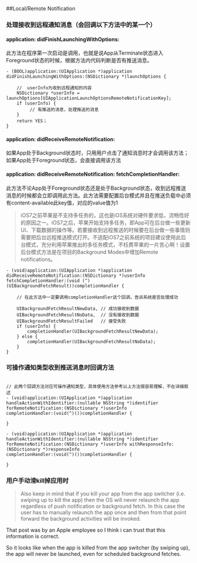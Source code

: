 ##Local/Remote Notification


### 处理接收到远程通知消息（会回调以下方法中的某一个）

#### application: didFinishLaunchingWithOptions:
此方法在程序第一次启动是调用，也就是说App从Terminate状态进入Foreground状态的时候，根据方法内代码判断是否有推送消息。

```
- (BOOL)application:(UIApplication *)application didFinishLaunchingWithOptions:(NSDictionary *)launchOptions {

    //  userInfo为收到远程通知的内容
    NSDictionary *userInfo = launchOptions[UIApplicationLaunchOptionsRemoteNotificationKey];
    if (userInfo) {
         // 有推送的消息，处理推送的消息
    }
    return YES；
}
```

#### application: didReceiveRemoteNotification:
如果App处于Background状态时，只用用户点击了通知消息时才会调用该方法；如果App处于Foreground状态，会直接调用该方法


#### application: didReceiveRemoteNotification: fetchCompletionHandler:
此方法不论App处于Foreground状态还是处于Background状态，收到远程推送消息的时候都会立即调用此方法。此方法需要配置后台模式并且在推送负载中必须有content-available此key值，对应的value值为1


>iOS7之前苹果是不支持多任务的，这也是iOS系统对硬件要求低，流畅性好的原因之一。iOS7之后，苹果开始支持多任务，即App可在后台做一些更新UI、下载数据的操作等。若要接收到远程推送的时候要在后台做一些事情则需要把后台远程推送模式打开。不适配iOS7之前系统的项目建议使用此后台模式，充分利用苹果推出的多任务模式，不枉费苹果的一片苦心啊！设置后台模式方法是在项目的Background Modes中增加Remote notifications。


```
- (void)application:(UIApplication *)application didReceiveRemoteNotification:(NSDictionary *)userInfo 
fetchCompletionHandler:(void (^)(UIBackgroundFetchResult))completionHandler {

    // 在此方法中一定要调用completionHandler这个回调，告诉系统是否处理成功

    UIBackgroundFetchResultNewData, // 成功接收到数据
    UIBackgroundFetchResultNoData,  // 没有接收到数据
    UIBackgroundFetchResultFailed   // 接受失败
    if (userInfo) {
        completionHandler(UIBackgroundFetchResultNewData);
    } else {
        completionHandler(UIBackgroundFetchResultNoData);
    }
}
```

### 可操作通知类型收到推送消息时回调方法

```

// 此两个回调方法对应可操作通知类型，具体使用方法参考以上方法很容易理解，不在详细叙述
- (void)application:(UIApplication *)application handleActionWithIdentifier:(nullable NSString *)identifier 
forRemoteNotification:(NSDictionary *)userInfo 
completionHandler:(void(^)())completionHandler {

}

- (void)application:(UIApplication *)application handleActionWithIdentifier:(nullable NSString *)identifier 
forRemoteNotification:(NSDictionary *)userInfo withResponseInfo:(NSDictionary *)responseInfo 
completionHandler:(void(^)())completionHandler {

}
```


### 用户手动滑kill掉应用时

>Also keep in mind that if you kill your app from the app switcher (i.e. swiping up to kill the app) then the OS will never relaunch the app regardless of push notification or background fetch. In this case the user has to manually relaunch the app once and then from that point forward the background activities will be invoked.

That post was by an Apple employee so I think i can trust that this information is correct.

So it looks like when the app is killed from the app switcher (by swiping up), the app will never be launched, even for scheduled background fetches.